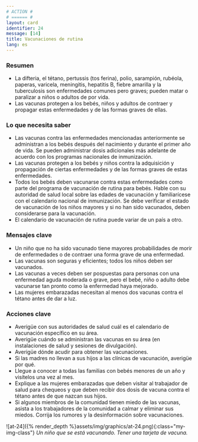 ```yaml
---
# ACTION #
# ====== #
layout: card
identifier: 24
message: [14]
title: Vacunaciones de rutina
lang: es
---
```


### Resumen

- La difteria, el tétano, pertussis (tos ferina), polio, sarampión, rubéola, paperas, varicela, meningitis, hepatitis B, fiebre amarilla y la tuberculosis son enfermedades comunes pero graves; pueden matar o paralizar a niños o adultos de por vida.
- Las vacunas protegen a los bebés, niños y adultos de contraer y propagar estas enfermedades y de las formas graves de ellas.

### Lo que necesita saber

- Las vacunas contra las enfermedades mencionadas anteriormente se administran a los bebés después del nacimiento y durante el primer año de vida. Se pueden administrar dosis adicionales más adelante de acuerdo con los programas nacionales de inmunización.
- Las vacunas protegen a los bebés y niños contra la adquisición y propagación de ciertas enfermedades y de las formas graves de estas enfermedades.
- Todos los bebés deben vacunarse contra estas enfermedades como parte del programa de vacunación de rutina para bebés. Hable con su autoridad de salud local sobre las edades de vacunación y familiarícese con el calendario nacional de inmunización. Se debe verificar el estado de vacunación de los niños mayores y si no han sido vacunados, deben considerarse para la vacunación.
- El calendario de vacunación de rutina puede variar de un país a otro.

### Mensajes clave

- Un niño que no ha sido vacunado tiene mayores probabilidades de morir de enfermedades o de contraer una forma grave de una enfermedad.
- Las vacunas son seguras y eficientes; todos los niños deben ser vacunados.
- Las vacunas a veces deben ser pospuestas para personas con una enfermedad aguda moderada o grave, pero el bebé, niño o adulto debe vacunarse tan pronto como la enfermedad haya mejorado.
- Las mujeres embarazadas necesitan al menos dos vacunas contra el tétano antes de dar a luz.

### Acciones clave

- Averigüe con sus autoridades de salud cuál es el calendario de vacunación específico en su área.
- Averigüe cuándo se administran las vacunas en su área (en instalaciones de salud y sesiones de divulgación).
- Averigüe dónde acudir para obtener las vacunaciones.
- Si las madres no llevan a sus hijos a las clínicas de vacunación, averigüe por qué.
- Llegue a conocer a todas las familias con bebés menores de un año y visítelos una vez al mes.
- Explique a las mujeres embarazadas que deben visitar al trabajador de salud para chequeos y que deben recibir dos dosis de vacuna contra el tétano antes de que nazcan sus hijos.
- Si algunos miembros de la comunidad tienen miedo de las vacunas, asista a los trabajadores de la comunidad a calmar y eliminar sus miedos. Corrija los rumores y la desinformación sobre vacunaciones.

![at-24]({% render_depth %}assets/img/graphics/at-24.png){:class="my-img-class"}
*Un niño que se está vacunando. Tener una tarjeta de vacuna.*
